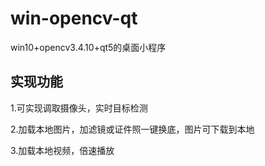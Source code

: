 # win-opencv-qt
win10+opencv3.4.10+qt5的桌面小程序

## 实现功能

1.可实现调取摄像头，实时目标检测

2.加载本地图片，加滤镜或证件照一键换底，图片可下载到本地

3.加载本地视频，倍速播放
